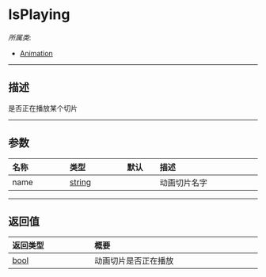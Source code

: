 # IsPlaying

*所属类*:
* [Animation](/Api/Classes/Animation/Animation.md)
------------------------------------------------------------------------------------------
## 描述

是否正在播放某个切片

------------------------------------------------------------------------------------------
## 参数

|<div style="width:100px">名称</div>|<div style="width:100px">类型</div>|<div style="width:50px">默认</div>|<div style="width:350px">描述</div>|
|:---|:---|:---|:---|
|name|[string](/Api/DataType/String.md)||动画切片名字|

------------------------------------------------------------------------------------------
## 返回值

|<div style="width:150px">返回类型</div>|<div style="width:520px">概要</div>|
|:---|:---|
|[bool](/Api/DataType/Bool.md)|动画切片是否正在播放|
